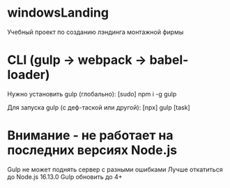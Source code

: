 # windowsLanding
Учебный проект по созданию лэндинга монтажной фирмы

# CLI (gulp -> webpack -> babel-loader)
Нужно установить gulp (глобально):
[sudo] npm i -g gulp

Для запуска gulp (с деф-таской или другой):
[npx] gulp [task]

# Внимание - не работает на последних версиях Node.js
Gulp не может поднять сервер с разными ошибками
Лучше откатиться до Node.js 16.13.0
Gulp обновить до 4+